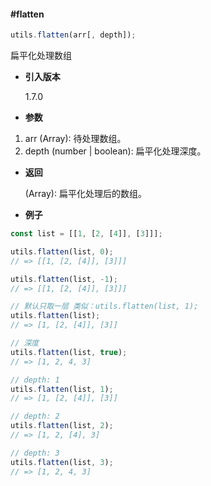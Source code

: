 #### #flatten

```javascript
utils.flatten(arr[, depth]);
```

扁平化处理数组

- **引入版本**

    1.7.0

- **参数**

1. arr (Array): 待处理数组。
2. depth (number | boolean): 扁平化处理深度。

- **返回**

    (Array): 扁平化处理后的数组。

- **例子**

```javascript
const list = [[1, [2, [4]], [3]]];

utils.flatten(list, 0);
// => [[1, [2, [4]], [3]]]

utils.flatten(list, -1);
// => [[1, [2, [4]], [3]]]

// 默认只取一层 类似：utils.flatten(list, 1);
utils.flatten(list);
// => [1, [2, [4]], [3]]

// 深度
utils.flatten(list, true);
// => [1, 2, 4, 3]

// depth: 1
utils.flatten(list, 1);
// => [1, [2, [4]], [3]]

// depth: 2
utils.flatten(list, 2);
// => [1, 2, [4], 3]

// depth: 3
utils.flatten(list, 3);
// => [1, 2, 4, 3]

```

